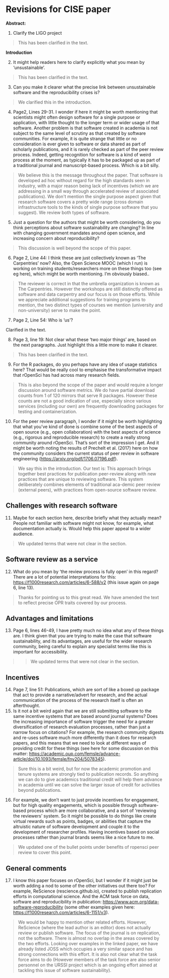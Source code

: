# Revisions for CISE paper

**Abstract:** 

1. Clarify the LIGO project

> This has been clarified in the text.

**Introduction**

2. It might help readers here to clarify explicitly what you mean by ‘unsustainable’.

> This has been clarified in the text.


3. Can you make it clearer what the precise link between unsustainable software and the reproducibility crises is?

> We clarified this in the introduction.


4. Page2, Lines 29-31. I wonder if here it might be worth mentioning that scientists might often design software for a single purpose or application, with little thought to the longer term or wider usage of that software. Another problem is that software created in academia is not subject to the same level of scrutiny as that created by software communities. For example, it is quite strange that little or no consideration is ever given to software or data shared as part of scholarly publications, and it is rarely checked as part of the peer review process. Indeed, getting recognition for software is a kind of weird process at the moment, as typically it has to be packaged up as part of a traditional journal and manuscript-based process. Which is a bit silly.

> We believe this is the message throughout the paper. That software is developed ad hoc without regard for the high standards seen in industry, with a major reason being lack of incentives (which we are addressing in a small way through accelerated review of associated publications). We don't mention the single purpose aspect given that research software covers a pretty wide range (cross domain infrastructure tools to the kinds of single purpose software that you suggest). We review both types of software. 

5. Just a question for the authors that might be worth considering, do you think perceptions about software sustainability are changing? In line with changing government mandates around open science, and increasing concern about reproducibility?

> This discussion is well beyond the scope of this paper. 

6. Page 2, Line 44: I think these are just collectively known as ‘The Carpentries’ now? Also, the Open Science MOOC (which I run) is working on training students/researchers more on these things too (see eg here), which might be worth mentioning. I’m obviously biased..

> The reviewer is correct in that the umbrella organization is known as The Carpentries. However the workshops are still distinctly offered as software and data carpentry and our focus is on those efforts. While we appreciate additional suggestions for training programs to mention, the two distinct types of courses we mention (university and non-university) serve to make the point. 

7. Page 2, Line 54: Who is ‘us’?

Clarified in the text.


8. Page 3, line 19: Not clear what these ‘two major things’ are, based on the next paragraphs. Just highlight this a little more to make it clearer.

> This has been clarified in the text.


9. For the R packages, do you perhaps have any idea of usage statistics here? That would be really cool to emphasise the transformative impact that rOpenSci has had across many research fields.

> This is also beyond the scope of the paper and would require a longer discussion around software metrics. We do have partial download counts from 1 of 120 mirrors that serve R packages. However these counts are not a good indication of use, especially since various services (including our own) are frequently downloading packages for testing and containerization.


10. For the peer review paragraph, I wonder if it might be worth highlighting that what you’ve kind of done is combine some of the best aspects of open source (e.g., open collaboration) with the best aspects of science (e.g., rigorous and reproducible research) to create a really strong community around rOpenSci. That’s sort of the impression I get. And it might be worth noting the results of Prechelt et al. (2017) here on how the community considers the current status of peer review in software engineering (https://arxiv.org/pdf/1706.07196.pdf).

> We say this in the introduction. Our text is:
> This approach brings together best practices for publication peer-review along with new practices that are unique to reviewing software. This system deliberately combines elements of traditional aca-demic peer review (external peers), with practices from open-source software review. 

## Challenges with research software

11. Maybe for each section here, describe briefly what they actually mean? People not familiar with software might not know, for example, what documentation actually is. Would help this paper appeal to a wider audience.

> We updated terms that were not clear in the section.

## Software review as a service

12. What do you mean by ‘the review process is fully open’ in this regard? There are a lot of potential interpretations for this: https://f1000research.com/articles/6-588/v2 (this issue again on page 6, line 13).

> Thanks for pointing us to this great read. We have amended the text to reflect precise OPR traits covered by our process.

## Advantages and limitations

13. Page 6, lines 46-49, I have pretty much no idea what any of these things are. I think given that you are trying to make the case that software sustainability, and its advantages, are useful for the wider research community, being careful to explain any specialist terms like this is important for accessibility.

> > We updated terms that were not clear in the section.

## Incentives

14. Page 7, line 51: Publications, which are sort of like a boxed up package that act to provide a narrative/advert for research, and the actual communication of the process of the research itself is often an afterthought.
15. Is it not a bit weird again that we are still submitting software to the same incentive systems that are based around journal systems? Does the increasing importance of software trigger the need for a greater diversification of research evaluation processes, rather than just a narrow focus on citations? For example, the research community digests and re-uses software much more differently than it does for research papers, and this means that we need to look at different ways of providing credit for these things (see here for some discussion on this matter: https://academic.oup.com/femsle/advance-article/doi/10.1093/femsle/fny204/5078345).

> Sure this is a bit weird, but for now the academic promotion and tenure systems are strongly tied to publication records. So anything we can do to give academics traditional credit will help them advance in academia until we can solve the larger issue of credit for activities beyond publications.

16. For example, we don’t want to just provide incentives for engagement, but for high quality engagements, which is possible through software-based process which are more collaborative, and a sort of ‘reviewing the reviewers’ system. So it might be possible to do things like create virtual rewards such as points, badges, or abilities that capture the altruistic nature of software development and couple it to the development of researcher profiles. Having incentives based on social processes rather than journal brands seems like a nice future to me.

> We updated one of the bullet points under benefits of ropensci peer review to cover this point.

## General comments

17. I know this paper focuses on rOpenSci, but I wonder if it might just be worth adding a nod to some of the other initiatives out there too? For example, ReScience (rescience.github.io), created to publish replication efforts in computational science. And the ACM task force on data, software and reproducibility in publication: https://www.acm.org/data-software-reproducibility (some other examples given here: https://f1000research.com/articles/6-1151/v3).

> We would be happy to mention other related efforts. However, ReScience (where the lead author is an editor) does not actually review or publish software. The focus of the journal is on replication, not the software. There is almost no overlap in the areas covered by the two efforts. Looking over examples in the linked paper, we have already listed JOSS which occupies a very similar space and has strong connections with this effort. It is also not clear what the task force aims to do (However members of the task force are also senior personnel on the URSSI project which is an ongoing effort aimed at tackling this issue of software sustainability).



